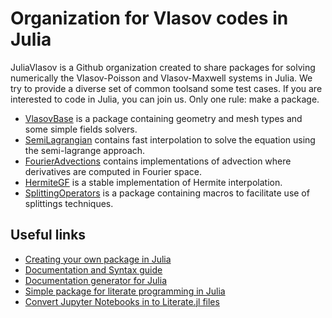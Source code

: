 # Organization for Vlasov codes in Julia

JuliaVlasov is a Github organization created to share packages for solving numerically the Vlasov-Poisson and Vlasov-Maxwell systems in Julia. We try to provide a diverse set of common toolsand some test cases. If you are interested to code in Julia, you can join us. Only one rule: make a package.

- [VlasovBase](https://github.com/JuliaVlasov/VlasovBase.jl) is a package containing geometry and mesh types and some simple fields solvers.
- [SemiLagrangian](https://github.com/JuliaVlasov/SemiLagrangian.jl)  contains fast interpolation to solve the equation using the semi-lagrange approach.
- [FourierAdvections](https://github.com/JuliaVlasov/FourierAdvections.jl) contains implementations of advection where derivatives are computed in Fourier space.
- [HermiteGF](https://github.com/JuliaVlasov/HermiteGF.jl)  is a stable implementation of Hermite interpolation.
- [SplittingOperators](https://github.com/JuliaVlasov/SplittingOperators.jl)  is a package containing macros to facilitate use of splittings techniques.

## Useful links

- [Creating your own package in Julia](https://docs.julialang.org/en/v1/stdlib/Pkg/index.html#Creating-your-own-packages-1)
- [Documentation and Syntax guide](https://docs.julialang.org/en/v1/manual/documentation)
- [Documentation generator for Julia](https://github.com/JuliaDocs/Documenter.jl)
- [Simple package for literate programming in Julia](https://github.com/fredrikekre/Literate.jl)
- [Convert Jupyter Notebooks in to Literate.jl files](https://github.com/oxinabox/WeaveAwayNotebooks)
